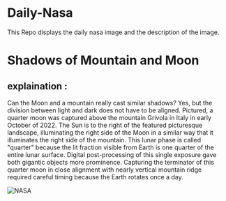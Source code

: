 # Daily-Nasa

This Repo displays the daily nasa image and the description of the image.

<!--NASA-->
# Shadows of Mountain and Moon
## explaination :

Can the Moon and a mountain really cast similar shadows? Yes, but the division between light and dark does not have to be aligned. Pictured, a quarter moon was captured above the mountain Grivola in Italy in early October of 2022.  The Sun is to the right of the featured picturesque landscape, illuminating the right side of the Moon in a similar way that it illuminates the right side of the mountain. This lunar phase is called "quarter" because the lit fraction visible from Earth is one quarter of the entire lunar surface.  Digital post-processing of this single exposure gave both  gigantic objects more prominence. Capturing the terminator of this quarter moon in close alignment with nearly vertical mountain ridge required careful timing because the Earth rotates once a day.

![NASA](https://apod.nasa.gov/apod/image/2401/GrivolaMoon_Micon_1080.jpg)
<!--/NASA-->